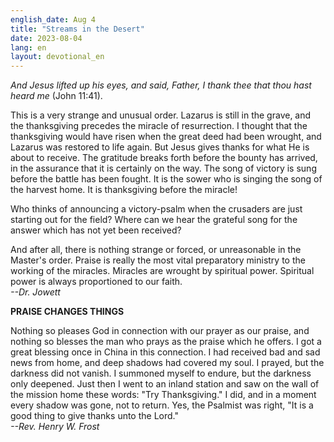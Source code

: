 ```yaml
---
english_date: Aug 4
title: "Streams in the Desert"
date: 2023-08-04
lang: en
layout: devotional_en
---
```





<p><em>And Jesus lifted up his eyes, and said, Father, I thank thee that thou hast heard me</em> (John 11:41).

</p>

<p>This is a very strange and unusual order. Lazarus is still in the grave, and the thanksgiving precedes the miracle of resurrection. I thought that the thanksgiving would have risen when the great deed had been wrought, and Lazarus was restored to life again. But Jesus gives thanks for what He is about to receive. The gratitude breaks forth before the bounty has arrived, in the assurance that it is certainly on the way. The song of victory is sung before the battle has been fought. It is the sower who is singing the song of the harvest home. It is thanksgiving before the miracle!

</p>

<p>Who thinks of announcing a victory-psalm when the crusaders are just starting out for the field? Where can we hear the grateful song for the answer which has not yet been received?

</p>

<p>And after all, there is nothing strange or forced, or unreasonable in the Master's order. Praise is really the most vital preparatory ministry to the working of the miracles. Miracles are wrought by spiritual power. Spiritual power is always proportioned to our faith.<br/> <em>--Dr. Jowett</em>

</p>

<p><strong>PRAISE CHANGES THINGS</strong>

</p>

<p>Nothing so pleases God in connection with our prayer as our praise, and nothing so blesses the man who prays as the praise which he offers. I got a great blessing once in China in this connection. I had received bad and sad news from home, and deep shadows had covered my soul. I prayed, but the darkness did not vanish. I summoned myself to endure, but the darkness only deepened. Just then I went to an inland station and saw on the wall of the mission home these words: "Try Thanksgiving." I did, and in a moment every shadow was gone, not to return. Yes, the Psalmist was right, "It is a good thing to give thanks unto the Lord."<br/> <em>--Rev. Henry W. Frost</em>

</p>

<p></p>